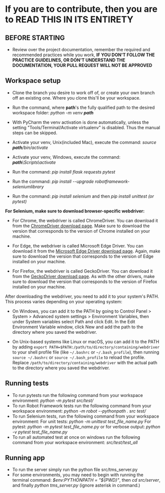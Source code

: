 # If you are to contribute, then you are to READ THIS IN ITS ENTIRETY

## BEFORE STARTING

- Review over the project documentation, remember the required and recommended practices while you work, **IF YOU DON'T FOLLOW THE PRACTICE GUIDELINES, OR DON'T UNDERSTAND THE DOCUMENTATION, YOUR PULL REQUEST WILL NOT BE APPROVED**

## Workspace setup

- Clone the branch you desire to work off of, or create your own branch off an existing one. Where you clone this'll be your workspace.

- Run the command, where **path**'s the fully qualified path to the desired workspace folder: *python -m venv **path***

- With PyCharm the venv activation is done automatically, unless the setting "Tools/Terminal/Activate virtualenv" is disabled. Thus the manual steps can be skipped.

- Activate your venv, Unix(included Mac), execute the command: *source **path**/bin/activate*

- Activate your venv, Windows, execute the command: ***path**\Scripts\activate*

- Run the command: *pip install flask requests pytest*
- Run the command: *pip install --upgrade robotframework-seleniumlibrary*
- Run the command: *pip install selenium* and then *pip install unittest (or pytest)*

**For Selenium, make sure to download browser-specific webdriver:**

- For Chrome, the webdriver is called ChromeDriver. You can download it from the [ChromeDriver download page](https://sites.google.com/a/chromium.org/chromedriver/downloads). Make sure to download the version that corresponds to the version of Chrome installed on your machine.

- For Edge, the webdriver is called Microsoft Edge Driver. You can download it from the [Microsoft Edge Driver download page](https://developer.microsoft.com/en-us/microsoft-edge/tools/webdriver/). Again, make sure to download the version that corresponds to the version of Edge installed on your machine.

- For Firefox, the webdriver is called GeckoDriver. You can download it from the [GeckoDriver download page](https://github.com/mozilla/geckodriver/releases). As with the other drivers, make sure to download the version that corresponds to the version of Firefox installed on your machine.

After downloading the webdriver, you need to add it to your system's PATH. This process varies depending on your operating system:

- On Windows, you can add it to the PATH by going to Control Panel > System > Advanced system settings > Environment Variables, then under System variables select Path and click Edit. In the Edit Environment Variable window, click New and add the path to the directory where you saved the webdriver.

- On Unix-based systems like Linux or macOS, you can add it to the PATH by adding `export PATH=$PATH:/path/to/directory/containing/webdriver` to your shell profile file (like `~/.bashrc` or `~/.bash_profile`), then running `source ~/.bashrc` or `source ~/.bash_profile` to reload the profile. Replace `/path/to/directory/containing/webdriver` with the actual path to the directory where you saved the webdriver.

## Running tests

- To run pytests run the following command from your workspace environment: *python -m pytest src/test/*
- To run Robot Framework tests run the following command from your workspace environment: *python -m robot --pythonpath . src test/*
- To run Selenium tests, run the following command from your workspace environment:
    For unit tests: *python -m unittest test_file_name.py*
    For pytest: *python -m pytest test_file_name.py* or for verbose output: *python -v pytest test_file_name.py*
- To run all automated test at once on windows run the following command from your workspace environment: *src/test/test_all*

## Running app

- To run the server simply run the python file src/tms_server.py
- For some environments, you may need to begin with running the terminal command: *$env:PYTHONPATH = "${PWD}"*, then *cd src/server*, and finally *python tms_server.py* (ignore asterisk in command.)
